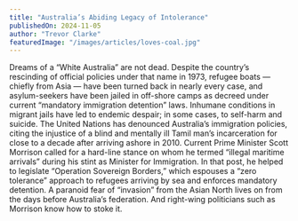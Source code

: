 ```yaml
---
title: "Australia’s Abiding Legacy of Intolerance"
publishedOn: 2024-11-05
author: "Trevor Clarke"
featuredImage: "/images/articles/loves-coal.jpg"
---
```


Dreams of a “White Australia” are not dead. 
Despite the country’s rescinding of official policies under that name in 1973, refugee boats — chiefly from Asia — have been turned back in nearly every case, and asylum-seekers have been jailed in off-shore camps as decreed under current “mandatory immigration detention” laws. Inhumane conditions in migrant jails have led to endemic despair; in some cases, to self-harm and suicide. The United Nations has denounced Australia’s immigration policies, citing the injustice of a blind and mentally ill Tamil man’s incarceration for close to a decade after arriving ashore in 2010. Current Prime Minister Scott Morrison called for a hard-line stance on whom he termed “illegal maritime arrivals” during his stint as Minister for Immigration. In that post, he helped to legislate “Operation Sovereign Borders,” which espouses a “zero tolerance” approach to refugees arriving by sea and enforces mandatory detention. A paranoid fear of “invasion” from the Asian North lives on from the days before Australia’s federation. And right-wing politicians such as Morrison know how to stoke it.

‍
